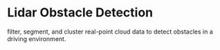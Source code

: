 # Lidar Obstacle Detection
filter, segment, and cluster real-point cloud data to detect obstacles in a driving environment.
